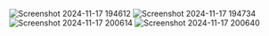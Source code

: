 ![Screenshot 2024-11-17 194612](https://github.com/user-attachments/assets/076ad99d-5993-473a-8f1f-1390435842bf)
![Screenshot 2024-11-17 194734](https://github.com/user-attachments/assets/53698d72-73c3-44e4-9ce1-aaa0a84e7f77)
![Screenshot 2024-11-17 200614](https://github.com/user-attachments/assets/8ab5b286-3da0-4fe9-96cf-e6d8a2793555)
![Screenshot 2024-11-17 200640](https://github.com/user-attachments/assets/8b6434b1-d684-4563-a471-cf882d5f748a)
